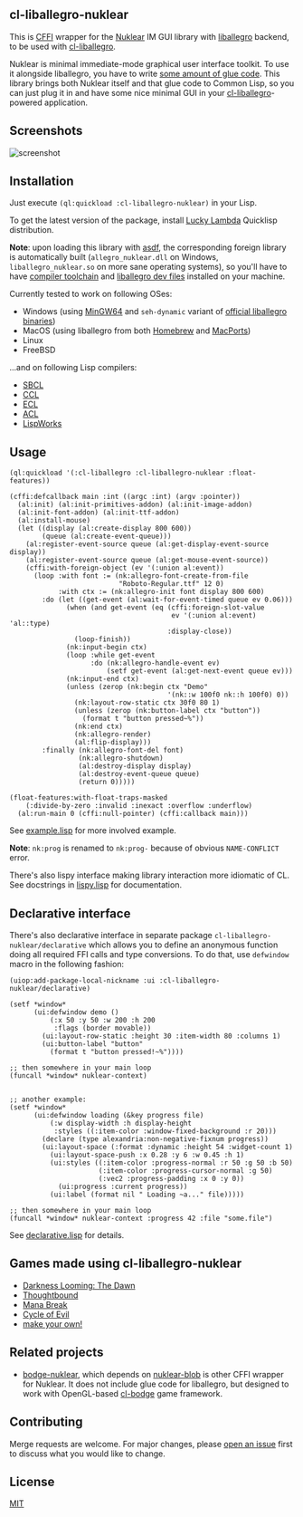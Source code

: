 cl-liballegro-nuklear
---------------------
This is [CFFI](https://common-lisp.net/project/cffi) wrapper for the [Nuklear](https://github.com/Immediate-Mode-UI/Nuklear) IM GUI library with [liballegro](https://liballeg.github.io) backend, to be used with [cl-liballegro](https://github.com/resttime/cl-liballegro).

Nuklear is minimal immediate-mode graphical user interface toolkit. To use it alongside liballegro, you have to write [some amount of glue code](https://github.com/Immediate-Mode-UI/Nuklear/blob/master/demo/allegro5/nuklear_allegro5.h). This library brings both Nuklear itself and that glue code to Common Lisp, so you can just plug it in and have some nice minimal GUI in your [cl-liballegro](https://github.com/resttime/cl-liballegro)-powered application.

Screenshots
-----------
![screenshot](https://gitlab.com/lockie/cl-liballegro-nuklear/-/raw/master/screenshot.png)

Installation
------------
Just execute `(ql:quickload :cl-liballegro-nuklear)` in your Lisp.

To get the latest version of the package, install [Lucky Lambda](http://dist.luckylambda.technology/releases/lucky-lambda) Quicklisp distribution.

**Note**: upon loading this library with [asdf](https://common-lisp.net/project/asdf), the corresponding foreign library is automatically built (`allegro_nuklear.dll` on Windows, `liballegro_nuklear.so` on more sane operating systems), so you'll have to have [compiler toolchain](https://gcc.gnu.org) and [liballegro dev files](https://liballeg.github.io/download.html) installed on your machine.

Currently tested to work on following OSes:
* Windows (using [MinGW64](https://mingw-w64.org/downloads/#mingw-builds) and `seh-dynamic` variant of [official liballegro binaries](https://github.com/liballeg/allegro5/releases))
* MacOS (using liballegro from both [Homebrew](https://formulae.brew.sh/formula/allegro) and [MacPorts](https://ports.macports.org/port/allegro5))
* Linux
* FreeBSD

...and on following Lisp compilers:
* [SBCL](https://sbcl.org)
* [CCL](https://ccl.clozure.com)
* [ECL](https://common-lisp.net/project/ecl/main.html)
* [ACL](https://franz.com/products/allegro-common-lisp)
* [LispWorks](https://lispworks.com/products/lispworks.html)

Usage
-----

```common-lisp
(ql:quickload '(:cl-liballegro :cl-liballegro-nuklear :float-features))

(cffi:defcallback main :int ((argc :int) (argv :pointer))
  (al:init) (al:init-primitives-addon) (al:init-image-addon)
  (al:init-font-addon) (al:init-ttf-addon)
  (al:install-mouse)
  (let ((display (al:create-display 800 600))
        (queue (al:create-event-queue)))
    (al:register-event-source queue (al:get-display-event-source display))
    (al:register-event-source queue (al:get-mouse-event-source))
    (cffi:with-foreign-object (ev '(:union al:event))
      (loop :with font := (nk:allegro-font-create-from-file
                           "Roboto-Regular.ttf" 12 0)
            :with ctx := (nk:allegro-init font display 800 600)
        :do (let ((get-event (al:wait-for-event-timed queue ev 0.06)))
              (when (and get-event (eq (cffi:foreign-slot-value
                                        ev '(:union al:event) 'al::type)
                                       :display-close))
                (loop-finish))
              (nk:input-begin ctx)
              (loop :while get-event
                    :do (nk:allegro-handle-event ev)
                        (setf get-event (al:get-next-event queue ev)))
              (nk:input-end ctx)
              (unless (zerop (nk:begin ctx "Demo"
                                       '(nk::w 100f0 nk::h 100f0) 0))
                (nk:layout-row-static ctx 30f0 80 1)
                (unless (zerop (nk:button-label ctx "button"))
                  (format t "button pressed~%"))
                (nk:end ctx)
                (nk:allegro-render)
                (al:flip-display)))
        :finally (nk:allegro-font-del font)
                 (nk:allegro-shutdown)
                 (al:destroy-display display)
                 (al:destroy-event-queue queue)
                 (return 0)))))

(float-features:with-float-traps-masked
    (:divide-by-zero :invalid :inexact :overflow :underflow)
  (al:run-main 0 (cffi:null-pointer) (cffi:callback main)))
```

See [example.lisp](https://gitlab.com/lockie/cl-liballegro-nuklear/-/blob/master/src/example.lisp) for more involved example.

**Note**: `nk:prog` is renamed to `nk:prog-` because of obvious `NAME-CONFLICT` error.

There's also lispy interface making library interaction more idiomatic of CL. See docstrings in [lispy.lisp](https://gitlab.com/lockie/cl-liballegro-nuklear/-/blob/master/src/lispy.lisp) for documentation.

Declarative interface
---------------------
There's also declarative interface in separate package `cl-liballegro-nuklear/declarative` which allows you to define an anonymous function doing all required FFI calls and type conversions. To do that, use `defwindow` macro in the following fashion:

```common-lisp
(uiop:add-package-local-nickname :ui :cl-liballegro-nuklear/declarative)

(setf *window*
      (ui:defwindow demo ()
          (:x 50 :y 50 :w 200 :h 200
           :flags (border movable))
        (ui:layout-row-static :height 30 :item-width 80 :columns 1)
        (ui:button-label "button"
          (format t "button pressed!~%"))))

;; then somewhere in your main loop
(funcall *window* nuklear-context)


;; another example:
(setf *window*
      (ui:defwindow loading (&key progress file)
          (:w display-width :h display-height
           :styles ((:item-color :window-fixed-background :r 20)))
        (declare (type alexandria:non-negative-fixnum progress))
        (ui:layout-space (:format :dynamic :height 54 :widget-count 1)
          (ui:layout-space-push :x 0.28 :y 6 :w 0.45 :h 1)
          (ui:styles ((:item-color :progress-normal :r 50 :g 50 :b 50)
                      (:item-color :progress-cursor-normal :g 50)
                      (:vec2 :progress-padding :x 0 :y 0))
            (ui:progress :current progress))
          (ui:label (format nil " Loading ~a..." file)))))

;; then somewhere in your main loop
(funcall *window* nuklear-context :progress 42 :file "some.file")
```

See [declarative.lisp](https://gitlab.com/lockie/cl-liballegro-nuklear/-/blob/master/src/declarative.lisp) for details.

Games made using cl-liballegro-nuklear
--------------------------------------
* [Darkness Looming: The Dawn](https://awkravchuk.itch.io/darkness-looming-the-dawn)
* [Thoughtbound](https://awkravchuk.itch.io/thoughtbound)
* [Mana Break](https://awkravchuk.itch.io/mana-break)
* [Cycle of Evil](https://awkravchuk.itch.io/cycle-of-evil)
* [make your own!](https://gitlab.com/lockie/cl-liballegro-nuklear/-/issues/new)

Related projects
----------------
* [bodge-nuklear](http://quickdocs.org/bodge-nuklear), which depends on [nuklear-blob](http://quickdocs.org/nuklear-blob) is other CFFI wrapper for Nuklear. It does not include glue code for liballegro, but designed to work with OpenGL-based [cl-bodge](https://github.com/borodust/cl-bodge) game framework.

Contributing
------------
Merge requests are welcome. For major changes, please [open an issue](https://gitlab.com/lockie/cl-liballegro-nuklear/-/issues/new) first to discuss what you would like to change.

License
-------
[MIT](https://choosealicense.com/licenses/mit)
